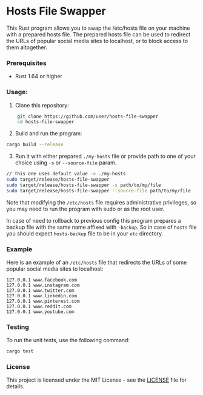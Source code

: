 # Hosts File Swapper

This Rust program allows you to swap the /etc/hosts file on your machine with a prepared hosts file. The prepared hosts file can be used to redirect the URLs of popular social media sites to localhost, or to block access to them altogether.

### Prerequisites

- Rust 1.64 or higher

### Usage:

1. Clone this repository:
```bash
    git clone https://github.com/user/hosts-file-swapper
    cd hosts-file-swapper
```
2. Build and run the program:
```bash
cargo build --release
```

3. Run it with either prepared `./my-hosts` file or provide path to one of your choice using `-s` or `--source-file` param.

```bash
// This one uses default value -> ./my-hosts
sudo target/release/hosts-file-swapper
sudo target/release/hosts-file-swapper -s path/to/my/file
sudo target/release/hosts-file-swapper --source-file path/to/my/file
```

Note that modifying the `/etc/hosts` file requires administrative privileges, so you may need to run the program with sudo or as the root user.

In case of need to rollback to previous config this program prepares a backup file with the same name affixed with `-backup`. So in case of `hosts` file you should expect `hosts-backup` file to be in your `etc` directory.

### Example

Here is an example of an `/etc/hosts` file that redirects the URLs of some popular social media sites to localhost:

```
127.0.0.1 www.facebook.com
127.0.0.1 www.instagram.com
127.0.0.1 www.twitter.com
127.0.0.1 www.linkedin.com
127.0.0.1 www.pinterest.com
127.0.0.1 www.reddit.com
127.0.0.1 www.youtube.com
```

### Testing

To run the unit tests, use the following command:

```bash
cargo test
```

### License

This project is licensed under the MIT License - see the [LICENSE](https://github.com/git/git-scm.com/blob/main/MIT-LICENSE.txt) file for details.
